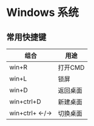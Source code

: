 # Windows 系统

## 常用快捷键

|组合|用途|
--|--|
win+R|打开CMD
win+L|锁屏
win+D|返回桌面
win+ctrl+D|新建桌面
win+ctrl+ ←/→|切换桌面
